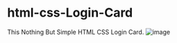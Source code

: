 # html-css-Login-Card
This Nothing But Simple HTML CSS Login Card.
![image](https://user-images.githubusercontent.com/97659395/210558588-4ded1885-a662-4614-9d69-e37c293b5d53.png)
